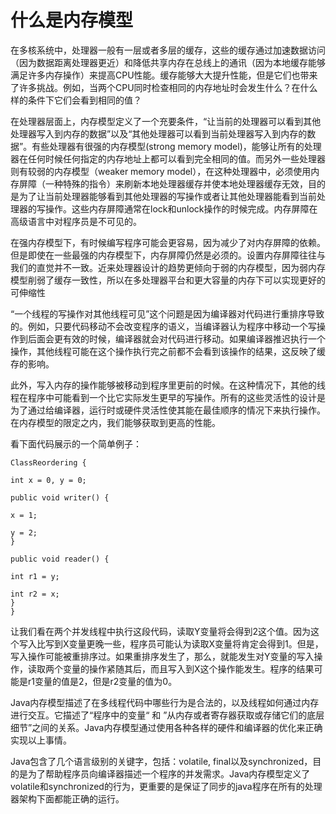 # 什么是内存模型

在多核系统中，处理器一般有一层或者多层的缓存，这些的缓存通过加速数据访问（因为数据距离处理器更近）和降低共享内存在总线上的通讯（因为本地缓存能够满足许多内存操作）来提高CPU性能。缓存能够大大提升性能，但是它们也带来了许多挑战。例如，当两个CPU同时检查相同的内存地址时会发生什么？在什么样的条件下它们会看到相同的值？


在处理器层面上，内存模型定义了一个充要条件，“让当前的处理器可以看到其他处理器写入到内存的数据”以及“其他处理器可以看到当前处理器写入到内存的数据”。有些处理器有很强的内存模型(strong memory model)，能够让所有的处理器在任何时候任何指定的内存地址上都可以看到完全相同的值。而另外一些处理器则有较弱的内存模型（weaker memory model），在这种处理器中，必须使用内存屏障（一种特殊的指令）来刷新本地处理器缓存并使本地处理器缓存无效，目的是为了让当前处理器能够看到其他处理器的写操作或者让其他处理器能看到当前处理器的写操作。这些内存屏障通常在lock和unlock操作的时候完成。内存屏障在高级语言中对程序员是不可见的。

在强内存模型下，有时候编写程序可能会更容易，因为减少了对内存屏障的依赖。但是即使在一些最强的内存模型下，内存屏障仍然是必须的。设置内存屏障往往与我们的直觉并不一致。近来处理器设计的趋势更倾向于弱的内存模型，因为弱内存模型削弱了缓存一致性，所以在多处理器平台和更大容量的内存下可以实现更好的可伸缩性

“一个线程的写操作对其他线程可见”这个问题是因为编译器对代码进行重排序导致的。例如，只要代码移动不会改变程序的语义，当编译器认为程序中移动一个写操作到后面会更有效的时候，编译器就会对代码进行移动。如果编译器推迟执行一个操作，其他线程可能在这个操作执行完之前都不会看到该操作的结果，这反映了缓存的影响。

此外，写入内存的操作能够被移动到程序里更前的时候。在这种情况下，其他的线程在程序中可能看到一个比它实际发生更早的写操作。所有的这些灵活性的设计是为了通过给编译器，运行时或硬件灵活性使其能在最佳顺序的情况下来执行操作。在内存模型的限定之内，我们能够获取到更高的性能。

看下面代码展示的一个简单例子：

```
ClassReordering {

int x = 0, y = 0;

public void writer() {

x = 1;

y = 2;
}

public void reader() {

int r1 = y;

int r2 = x;
}
}
```
让我们看在两个并发线程中执行这段代码，读取Y变量将会得到2这个值。因为这个写入比写到X变量更晚一些，程序员可能认为读取X变量将肯定会得到1。但是，写入操作可能被重排序过。如果重排序发生了，那么，就能发生对Y变量的写入操作，读取两个变量的操作紧随其后，而且写入到X这个操作能发生。程序的结果可能是r1变量的值是2，但是r2变量的值为0。

Java内存模型描述了在多线程代码中哪些行为是合法的，以及线程如何通过内存进行交互。它描述了“程序中的变量“ 和 ”从内存或者寄存器获取或存储它们的底层细节”之间的关系。Java内存模型通过使用各种各样的硬件和编译器的优化来正确实现以上事情。

Java包含了几个语言级别的关键字，包括：volatile, final以及synchronized，目的是为了帮助程序员向编译器描述一个程序的并发需求。Java内存模型定义了volatile和synchronized的行为，更重要的是保证了同步的java程序在所有的处理器架构下面都能正确的运行。

